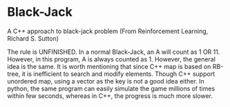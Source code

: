 # Black-Jack
A C++ approach to black-jack problem (From Reinforcement Learning, Richard S. Sutton)

The rule is UNFINISHED. In a normal Black-Jack, an A will count as 1 OR 11. However, in this program, A is always counted as 1. However, the general idea is the same.
It is worth mentioning that since C++ map is based on RB-tree, it is inefficient to search and modify elements. Though C++ support unordered map, using a vector as the key is not a good idea either. In python, the same program can easily simulate the game millions of times within few seconds, whereas in C++, the progress is much more slower.
